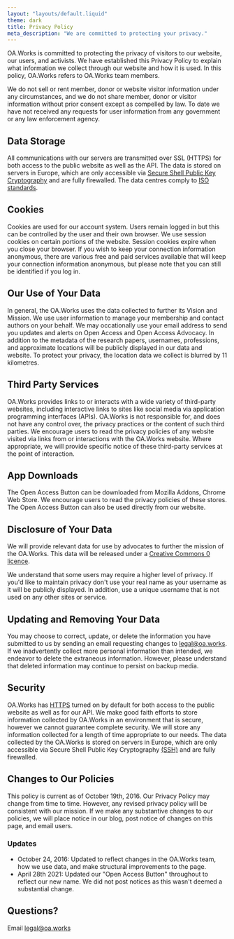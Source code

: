 ```yaml
---
layout: "layouts/default.liquid"
theme: dark
title: Privacy Policy
meta_description: "We are committed to protecting your privacy."
---
```

OA.Works is committed to protecting the privacy of visitors to our website, our users, and activists. We have established this Privacy Policy to explain what information we collect through our website and how it is used. In this policy, OA.Works refers to OA.Works team members.

We do not sell or rent member, donor or website visitor information under any circumstances, and we do not share member, donor or visitor information without prior consent except as compelled by law. To date we have not received any requests for user information from any government or any law enforcement agency.

## Data Storage

All communications with our servers are transmitted over SSL (HTTPS) for both access to the public website as well as the API. The data is stored on servers in Europe, which are only accessible via [Secure Shell Public Key Cryptography](https://en.wikipedia.org/wiki/SSH_(Secure_Shell)) and are fully firewalled. The data centres comply to [ISO standards](https://www.equinix.com/data-centers/design/standards-compliance/).

## Cookies

Cookies are used for our account system. Users remain logged in but this can be controlled by the user and their own browser. We use session cookies on certain portions of the website. Session cookies expire when you close your browser. If you wish to keep your connection information anonymous, there are various free and paid services available that will keep your connection information anonymous, but please note that you can still be identified if you log in.

## Our Use of Your Data

In general, the OA.Works uses the data collected to further its Vision and Mission. We use user information to manage your membership and contact authors on your behalf. We may occationally use your email address to send you updates and alerts on Open Access and Open Access Advocacy. In addition to the metadata of the research papers, usernames, professions, and approximate locations will be publicly displayed in our data and website. To protect your privacy, the location data we collect is blurred by 11 kilometres.

## Third Party Services

OA.Works provides links to or interacts with a wide variety of third-party websites, including interactive links to sites like social media via application programming interfaces (APIs). OA.Works is not responsible for, and does not have any control over, the privacy practices or the content of such third parties. We encourage users to read the privacy policies of any website visited via links from or interactions with the OA.Works website. Where appropriate, we will provide specific notice of these third-party services at the point of interaction.

## App Downloads

The Open Access Button can be downloaded from Mozilla Addons, Chrome Web Store. We encourage users to read the privacy policies of these stores. The Open Access Button can also be used directly from our website.

## Disclosure of Your Data

We will provide relevant data for use by advocates to further the mission of the OA.Works. This data will be released under a [Creative Commons 0 licence](https://creativecommons.org/publicdomain/zero/1.0/).

We understand that some users may require a higher level of privacy. If you'd like to maintain privacy don't use your real name as your username as it will be publicly displayed. In addition, use a unique username that is not used on any other sites or service.

## Updating and Removing Your Data

You may choose to correct, update, or delete the information you have submitted to us by sending an email requesting changes to [legal@oa.works](mailto:legal@oa.works). If we inadvertently collect more personal information than intended, we endeavor to delete the extraneous information. However, please understand that deleted information may continue to persist on backup media.

## Security

OA.Works has [HTTPS](https://en.wikipedia.org/wiki/HTTPS) turned on by default for both access to the public website as well as for our API. We make good faith efforts to store information collected by OA.Works in an environment that is secure, however we cannot guarantee complete security. We will store any information collected for a length of time appropriate to our needs. The data collected by the OA.Works is stored on servers in Europe, which are only accessible via Secure Shell Public Key Cryptography [(SSH)](https://en.wikipedia.org/wiki/SSH_(Secure_Shell)) and are fully firewalled.

## Changes to Our Policies

This policy is current as of October 19th, 2016. Our Privacy Policy may change from time to time. However, any revised privacy policy will be consistent with our mission. If we make any substantive changes to our policies, we will place notice in our blog, post notice of changes on this page, and email users.

### Updates

- October 24, 2016: Updated to reflect changes in the OA.Works team, how we use data, and make structural improvements to the page.
- April 28th 2021: Updated our "Open Access Button" throughout to reflect our new name. We did not post notices as this wasn't deemed a substantial change.

## Questions?

Email [legal@oa.works](mailto:legal@oa.works)
